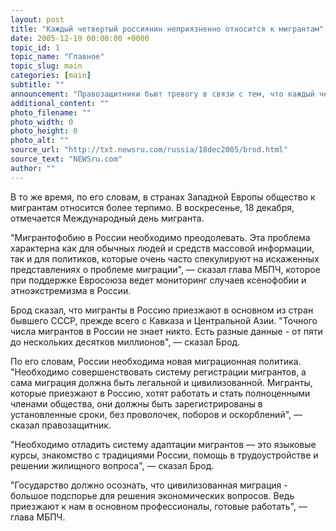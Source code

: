 ```yaml
---
layout: post
title: "Каждый четвертый россиянин неприязненно относится к мигрантам"
date: 2005-12-19 00:00:00 +0000
topic_id: 1
topic_name: "Главное"
topic_slug: main
categories: [main]
subtitle: ""
announcement: "Правозащитники бьют тревогу в связи с тем, что каждый четвертый гражданин России с неприязнью относится к приезжающим в страну мигрантам. \"По данным социологических исследований, до 25% граждан России негативно, с неприязнью относятся к мигрантам. Это довольно тревожная цифра\", &mdash; сказал в воскресенье \"Интерфаксу\" глава Московского бюро по правам человека (МБПЧ) Александр Брод."
additional_content: ""
photo_filename: ""
photo_width: 0
photo_height: 0
photo_alt: ""
source_url: "http://txt.newsru.com/russia/18dec2005/brod.html"
source_text: "NEWSru.com"
author: ""
---
```

В то же время, по его словам, в странах Западной Европы общество к мигрантам относится более терпимо. В воскресенье, 18 декабря, отмечается Международный день мигранта.

"Мигрантофобию в России необходимо преодолевать. Эта проблема характерна как для обычных людей и средств массовой информации, так и для политиков, которые очень часто спекулируют на искаженных представлениях о проблеме миграции", &mdash; сказал глава МБПЧ, которое при поддержке Евросоюза ведет мониторинг случаев ксенофобии и этноэкстремизма в России.

Брод сказал, что мигранты в Россию приезжают в основном из стран бывшего СССР, прежде всего с Кавказа и Центральной Азии. "Точного числа мигрантов в России не знает никто. Есть разные данные - от пяти до нескольких десятков миллионов", &mdash; сказал Брод.

По его словам, России необходима новая миграционная политика. "Необходимо совершенствовать систему регистрации мигрантов, а сама миграция должна быть легальной и цивилизованной. Мигранты, которые приезжают в Россию, хотят работать и стать полноценными членами общества, они должны быть зарегистрированы в установленные сроки, без проволочек, поборов и оскорблений", &mdash; сказал правозащитник.

"Необходимо отладить систему адаптации мигрантов &mdash; это языковые курсы, знакомство с традициями России, помощь в трудоустройстве и решении жилищного вопроса", &mdash; сказал Брод.

"Государство должно осознать, что цивилизованная миграция - большое подспорье для решения экономических вопросов. Ведь приезжают к нам в основном профессионалы, готовые работать", &mdash; глава МБПЧ.
